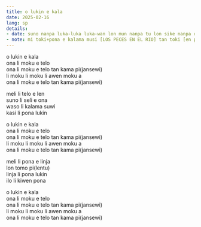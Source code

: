 ```yaml
---
title: o lukin e kala
date: 2025-02-16
lang: sp
details:
- date: suno nanpa luka-luka luka-wan lon mun nanpa tu lon sike nanpa owe mute1 mute1 wan  
- note: mi toki+pona e kalama musi [LOS PECES EN EL RIO] tan toki [en pan,,, jo,,]
---
```


o lukin e kala  
ona li moku e telo  
ona li moku e telo tan kama pi(jansewi)  
li moku li moku li awen moku a  
ona li moku e telo tan kama pi(jansewi)  

meli li telo e len  
suno li seli e ona  
waso li kalama suwi  
kasi li pona lukin  

o lukin e kala  
ona li moku e telo  
ona li moku e telo tan kama pi(jansewi)  
li moku li moku li awen moku a  
ona li moku e telo tan kama pi(jansewi)  

meli li pona e linja  
lon tomo pi(lentu)  
linja li pona lukin  
ilo li kiwen pona  

o lukin e kala  
ona li moku e telo  
ona li moku e telo tan kama pi(jansewi)  
li moku li moku li awen moku a  
ona li moku e telo tan kama pi(jansewi)  

